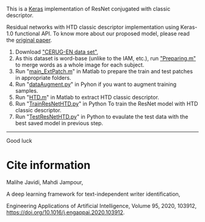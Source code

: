 This is a [Keras](https://keras.io/) implementation of ResNet conjugated with classic descriptor.

Residual networks with HTD classic descriptor implementation using Keras-1.0 functional API. To know more about our proposed model, please read the [original paper](https://www.sciencedirect.com/science/article/abs/pii/S0952197620302463).

1. Download ["CERUG-EN data set"](https://www.ai.rug.nl/~sheng/writeridataset.html), 
2. As this dataset is word-base (unlike to the IAM, etc.), run ["Preparing.m"](https://github.com/Javidi31/DeepWriterIdentification/blob/main/Preparing.m) to merge words as a whole image for each subject.
3. Run "[main_ExtPatch.m](https://github.com/Javidi31/DeepWriterIdentification/blob/main/main_ExtPatch.m)" in Matlab to prepare the train and test patches in appropriate folders.
4. Run "[dataAugment.py](https://github.com/Javidi31/DeepWriterIdentification/blob/main/dataAugment.py)" in Pyhon if you want to augment training samples.
5. Run "[HTD.m](https://github.com/Javidi31/DeepWriterIdentification/blob/main/HTD.m)" in Matlab to extract HTD classic descriptor.
6. Run "[TrainResNetHTD.py](https://github.com/Javidi31/DeepWriterIdentification/blob/main/TrainResNetHTD.py)" in Python To train the ResNet model with HTD classic descriptor.
7. Run "[TestResNetHTD.py](https://github.com/Javidi31/DeepWriterIdentification/blob/main/TestResNetHTD.py)" in Python to evaulate the test data with the best saved model in previous step.

**************************************************************************************************************************************************

Good luck



# Cite information
Malihe Javidi, Mahdi Jampour,

A deep learning framework for text-independent writer identification,

Engineering Applications of Artificial Intelligence, Volume 95, 2020, 103912, https://doi.org/10.1016/j.engappai.2020.103912.

